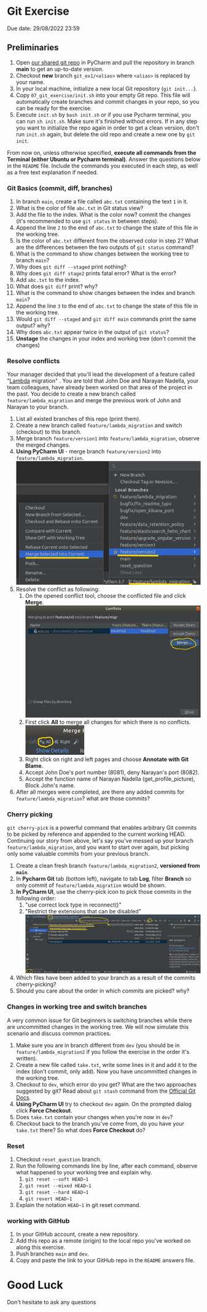 # Git Exercise
Due date: 29/08/2022 23:59


## Preliminaries

1. Open [our shared git repo](https://github.com/alonitac/DevOpsMay22) in PyCharm and pull the repository in branch **main** to get an up-to-date version.
2. Checkout **new** branch `git_ex1/<alias>` where `<alias>` is replaced by your name.
3. In your local machine, initialize a new local Git repository (`git init...`). 
4. Copy `07_git_exercise/init.sh` into your empty Git repo. This file will automatically create branches and commit changes in your repo, so you can be ready for the exercise.  
5. Execute `init.sh` by `bash init.sh` or if you use Pycharm terminal, you can run `sh init.sh`. Make sure it's finished without errors. If in any step you want to initialize the repo again in order to get a clean version, don't run `init.sh` again, but delete the old repo and create a new one by `git init`.

From now on, unless otherwise specified, **execute all commands from the Terminal (either Ubuntu or Pycharm terminal)**. Answer the questions below in the `README` file. Include the commands you executed in each step, as well as a free text explanation if needed.

### Git Basics (commit, diff, branches)

1. In branch `main`, create a file called `abc.txt` containing the text `1` in it.
2. What is the color of file `abc.txt` in Git status view?
3. Add the file to the index. What is the color now? commit the changes (it's recommended to use `git status` in between steps).
4. Append the line `2` to the end of `abc.txt` to change the state of this file in the working tree.
5. Is the color of `abc.txt` different from the observed color in step 2? What are the differences between the two outputs of `git status` command?
6. What is the command to show changes between the working tree to branch `main`?
7. Why does `git diff --staged` print nothing?
8. Why does `git diff stage2` prints fatal error? What is the error?
9. Add `abc.txt` to the index.
10. What does `git diff` print? why?
11. What is the command to show changes between the index and branch `main`?
12. Append the line `3` to the end of `abc.txt` to change the state of this file in the working tree.
13. Would `git diff --staged` and `git diff main` commands print the same output? why?
14. Why does `abc.txt` appear twice in the output of `git status`?
15. **Unstage** the changes in your index and working tree (don't commit the changes)

### Resolve conflicts

Your manager decided that you'll lead the development of a feature called "[Lambda](https://aws.amazon.com/lambda/) migration" .
You are told that John Doe and Narayan Nadella, your team colleagues, have already been worked on that area of the project in the past.
You decide to create a new branch called `feature/lambda_migration` and merge the previous work of John and Narayan to your branch.

1. List all existed branches of this repo (print them).
2. Create a new branch called `feature/lambda_migration` and switch (checkout) to this branch.
3. Merge branch `feature/version1` into `feature/lambda_migration`, observe the merged changes.
4. **Using PyCharm UI** - merge branch `feature/version2` into `feature/lambda_migration`.
   ![MergePyCharm](img/merge.png)
5. Resolve the conflict as following:
   1. On the opened conflict tool, choose the conflicted file and click **Merge**.  
      ![Conflict](img/conflict.png)
   2. First click **All** to merge all changes for which there is no conflicts.  
      ![All](img/conflict-all.png)
   3. Right click on right and left pages and choose **Annotate with Git Blame**.
   4. Accept John Doe's port number (8081), deny Narayan's port (8082).
   5. Accept the function name of Narayan Nadella (get_profile_picture), Block John's name.
6. After all merges were completed, are there any added commits for `feature/lambda_migration`? what are those commits?

### Cherry picking

`git cherry-pick` is a powerful command that enables arbitrary Git commits to be picked by reference and appended to the current working HEAD.
Continuing our story from above, let's say you've messed up your branch `feature/lambda_migration`, and you want to start over again, but picking only some valuable commits from your previous branch.

1. Create a clean fresh branch `feature/lambda_migration2`, **versioned from `main`**.
2. In **Pycharm Git** tab (bottom left), navigate to tab **Log**, filter **Branch** so only commit of `feature/lambda_migration` would be shown.
3. **In PyCharm UI**, use the cherry-pick icon to pick those commits in the following order:
    1. "use correct lock type in reconnect()"
    2. "Restrict the extensions that can be disabled"
       ![Cherry pick](img/cherry-pick.png)
4. Which files have been added to your branch as a result of the commits cherry-picking?
5. Should you care about the order in which commits are picked? why?


### Changes in working tree and switch branches

A very common issue for Git beginners is switching branches while there are uncommitted changes in the working tree. We will now simulate this scenario and discuss common practices.

1. Make sure you are in branch different from `dev` (you should be in `feature/lambda_migration2` if you follow the exercise in the order it's written).
2. Create a new file called `take.txt`, write some lines in it and add it to the index (don't commit, only add). Now you have uncommitted changes in the working tree.
3. Checkout to `dev`, which error do you get? What are the two approaches suggested by git? Read about `git stash` command from the [Official Git Docs](https://git-scm.com/docs/git-stash).
4. **Using PyCharm UI** try to checkout `dev` again. On the prompted dialog click **Force Checkout**.
5. Does `take.txt` contain your changes when you're now in `dev`?
6. Checkout back to the branch you've come from, do you have your `take.txt` there? So what does **Force Checkout** do?

### Reset

1. Checkout `reset_question` branch.
2. Run the following commands line by line, after each command, observe what happened to your working tree and explain why.
   1. `git reset --soft HEAD~1`
   2. `git reset --mixed HEAD~1`
   3. `git reset --hard HEAD~1`
   4. `git revert HEAD~1`
3. Explain the notation `HEAD~1` in git reset command.

### working with GitHub 

1. In your GitHub account, create a new repository. 
2. Add this repo as a remote (origin) to the local repo you've worked on along this exercise.
3. Push branches `main` and `dev`.
4. Copy and paste the link to your GitHub repo in the `README` answers file. 

# Good Luck

Don't hesitate to ask any questions